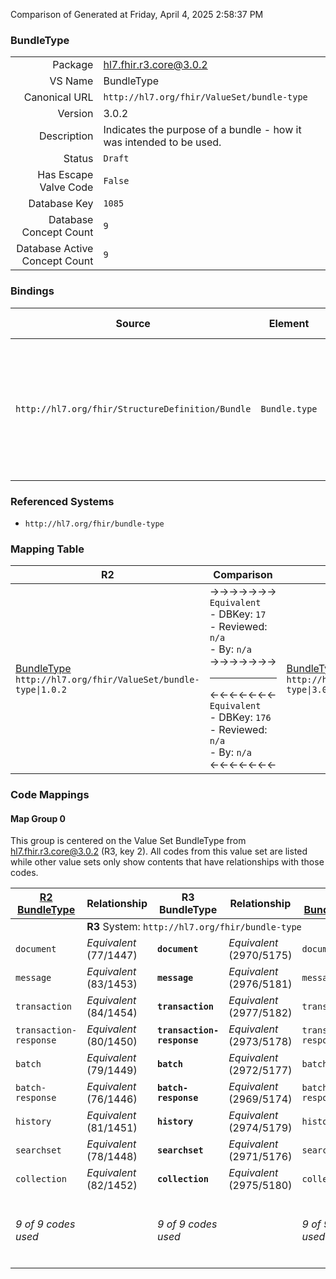Comparison of 
Generated at Friday, April 4, 2025 2:58:37 PM

### BundleType

|      |     |
| ---: | --- |
| Package | hl7.fhir.r3.core@3.0.2 |
| VS Name | BundleType |
| Canonical URL | `http://hl7.org/fhir/ValueSet/bundle-type` |
| Version | 3.0.2 |
| Description | Indicates the purpose of a bundle - how it was intended to be used. |
| Status | `Draft` |
| Has Escape Valve Code | `False` |
| Database Key | `1085` |
| Database Concept Count | `9` |
| Database Active Concept Count | `9` |
### Bindings

| Source | Element | Binding | Strength | Element Short |
| ------ | ------- | ------- | -------- | ------------- |
| `http://hl7.org/fhir/StructureDefinition/Bundle` | `Bundle.type` | `http://hl7.org/fhir/ValueSet/bundle-type` | `Required` | document \| message \| transaction \| transaction-response \| batch \| batch-response \| history \| searchset \| collection |

### Referenced Systems

* `http://hl7.org/fhir/bundle-type`
### Mapping Table

| R2 | Comparison | R3 | Comparison | R4 | Comparison | R4B | Comparison | R5
| --- | --- | --- | --- | --- | --- | --- | --- | ---
| [BundleType](/docs/R2/ValueSets/BundleType.md)<br/> `http://hl7.org/fhir/ValueSet/bundle-type\|1.0.2` | →→→→→→→<br/>`Equivalent`<br/>- DBKey: `17`<br/>- Reviewed: `n/a`<br/>- By: `n/a`<br/>→→→→→→→<hr/>←←←←←←←<br/>`Equivalent`<br/>- DBKey: `176`<br/>- Reviewed: `n/a`<br/>- By: `n/a`<br/>←←←←←←←| [BundleType](/docs/R3/ValueSets/BundleType.md)<br/> `http://hl7.org/fhir/ValueSet/bundle-type\|3.0.2` | →→→→→→→<br/>`Equivalent`<br/>- DBKey: `341`<br/>- Reviewed: `n/a`<br/>- By: `n/a`<br/>→→→→→→→<hr/>←←←←←←←<br/>`Equivalent`<br/>- DBKey: `563`<br/>- Reviewed: `n/a`<br/>- By: `n/a`<br/>←←←←←←←| [BundleType](/docs/R4/ValueSets/BundleType.md)<br/> `http://hl7.org/fhir/ValueSet/bundle-type\|4.0.1` | →→→→→→→<br/>`Equivalent`<br/>- DBKey: `1399`<br/>- Reviewed: `n/a`<br/>- By: `n/a`<br/>→→→→→→→<hr/>←←←←←←←<br/>`Equivalent`<br/>- DBKey: `1400`<br/>- Reviewed: `n/a`<br/>- By: `n/a`<br/>←←←←←←←| [BundleType](/docs/R4B/ValueSets/BundleType.md)<br/> `http://hl7.org/fhir/ValueSet/bundle-type\|4.3.0` | →→→→→→→<br/>`SourceIsNarrowerThanTarget`<br/>- DBKey: `786`<br/>- Reviewed: `n/a`<br/>- By: `n/a`<br/>→→→→→→→<hr/>←←←←←←←<br/>`SourceIsBroaderThanTarget`<br/>- DBKey: `1047`<br/>- Reviewed: `n/a`<br/>- By: `n/a`<br/>←←←←←←←| [BundleType](/docs/R5/ValueSets/BundleType.md)<br/> `http://hl7.org/fhir/ValueSet/bundle-type\|5.0.0` 

### Code Mappings


#### Map Group 0

This group is centered on the Value Set BundleType from hl7.fhir.r3.core@3.0.2 (R3, key 2).
All codes from this value set are listed while other value sets only show contents that have relationships with those codes.

| [R2 BundleType](/docs/R2/ValueSets/BundleType.md)| Relationship | R3 BundleType| Relationship | [R4 BundleType](/docs/R4/ValueSets/BundleType.md)| Relationship | [R4B BundleType](/docs/R4B/ValueSets/BundleType.md)| Relationship | [R5 BundleType](/docs/R5/ValueSets/BundleType.md)
| --- | --- | --- | --- | --- | --- | --- | --- | ---
| <td colspan="8">**R3** System: `http://hl7.org/fhir/bundle-type`
| `document`| _Equivalent_ <br/>(77/1447)| **`document`**| _Equivalent_ <br/>(2970/5175)| `document`| _Equivalent_ <br/>(14562/14563)| `document`| _Equivalent_ <br/>(7495/9760)| `document`
| `message`| _Equivalent_ <br/>(83/1453)| **`message`**| _Equivalent_ <br/>(2976/5181)| `message`| _Equivalent_ <br/>(14564/14565)| `message`| _Equivalent_ <br/>(7501/9762)| `message`
| `transaction`| _Equivalent_ <br/>(84/1454)| **`transaction`**| _Equivalent_ <br/>(2977/5182)| `transaction`| _Equivalent_ <br/>(14566/14567)| `transaction`| _Equivalent_ <br/>(7502/9765)| `transaction`
| `transaction-response`| _Equivalent_ <br/>(80/1450)| **`transaction-response`**| _Equivalent_ <br/>(2973/5178)| `transaction-response`| _Equivalent_ <br/>(14568/14569)| `transaction-response`| _Equivalent_ <br/>(7498/9766)| `transaction-response`
| `batch`| _Equivalent_ <br/>(79/1449)| **`batch`**| _Equivalent_ <br/>(2972/5177)| `batch`| _Equivalent_ <br/>(14570/14571)| `batch`| _Equivalent_ <br/>(7497/9757)| `batch`
| `batch-response`| _Equivalent_ <br/>(76/1446)| **`batch-response`**| _Equivalent_ <br/>(2969/5174)| `batch-response`| _Equivalent_ <br/>(14572/14573)| `batch-response`| _Equivalent_ <br/>(7494/9758)| `batch-response`
| `history`| _Equivalent_ <br/>(81/1451)| **`history`**| _Equivalent_ <br/>(2974/5179)| `history`| _Equivalent_ <br/>(14574/14575)| `history`| _Equivalent_ <br/>(7499/9761)| `history`
| `searchset`| _Equivalent_ <br/>(78/1448)| **`searchset`**| _Equivalent_ <br/>(2971/5176)| `searchset`| _Equivalent_ <br/>(14576/14577)| `searchset`| _Equivalent_ <br/>(7496/9763)| `searchset`
| `collection`| _Equivalent_ <br/>(82/1452)| **`collection`**| _Equivalent_ <br/>(2975/5180)| `collection`| _Equivalent_ <br/>(14578/14579)| `collection`| _Equivalent_ <br/>(7500/9759)| `collection`
| *9 of 9 codes used* | | *9 of 9 codes used* | | *9 of 9 codes used* | | *9 of 9 codes used* | | *9 of 10 codes used* <br/>remaining codes:<br/>`subscription-notification`

